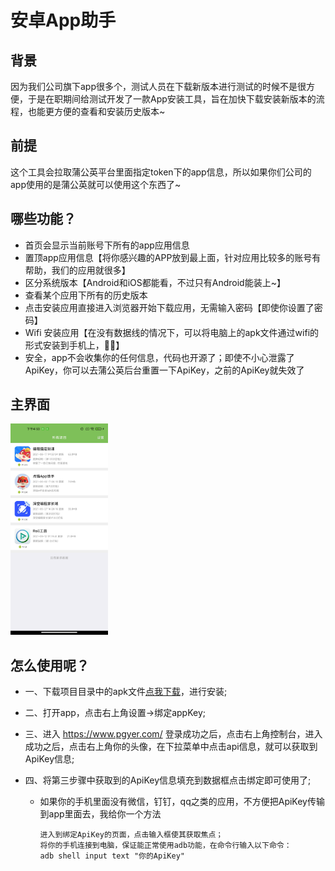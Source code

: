 # 安卓App助手

## 背景

因为我们公司旗下app很多个，测试人员在下载新版本进行测试的时候不是很方便，于是在职期间给测试开发了一款App安装工具，旨在加快下载安装新版本的流程，也能更方便的查看和安装历史版本~

## 前提
这个工具会拉取蒲公英平台里面指定token下的app信息，所以如果你们公司的app使用的是蒲公英就可以使用这个东西了~

## 哪些功能？

+ 首页会显示当前账号下所有的app应用信息
+ 置顶app应用信息【将你感兴趣的APP放到最上面，针对应用比较多的账号有帮助，我们的应用就很多】
+ 区分系统版本【Android和iOS都能看，不过只有Android能装上~】
+ 查看某个应用下所有的历史版本
+ 点击安装应用直接进入浏览器开始下载应用，无需输入密码【即使你设置了密码】
+ Wifi 安装应用【在没有数据线的情况下，可以将电脑上的apk文件通过wifi的形式安装到手机上，👍🏻】
+ 安全，app不会收集你的任何信息，代码也开源了；即使不小心泄露了ApiKey，你可以去蒲公英后台重置一下ApiKey，之前的ApiKey就失效了

## 主界面

<img src="screenshot/device-2021-09-10-165337.png" alt="image-20210910165438719" style="zoom:33%;" />

## 怎么使用呢？
+ 一、下载项目目录中的apk文件[点我下载](https://raw.githubusercontent.com/MZCretin/CMAppDownload/master/app.apk)，进行安装;

+ 二、打开app，点击右上角设置->绑定appKey;

+ 三、进入 https://www.pgyer.com/ 登录成功之后，点击右上角控制台，进入成功之后，点击右上角你的头像，在下拉菜单中点击api信息，就可以获取到ApiKey信息;

+ 四、将第三步骤中获取到的ApiKey信息填充到数据框点击绑定即可使用了;
   
   + 如果你的手机里面没有微信，钉钉，qq之类的应用，不方便把ApiKey传输到app里面去，我给你一个方法
      
      ```
      进入到绑定ApiKey的页面，点击输入框使其获取焦点；
      将你的手机连接到电脑，保证能正常使用adb功能，在命令行输入以下命令：
      adb shell input text "你的ApiKey"
      ```
      
      